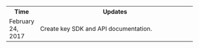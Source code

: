 <table><tbody>
<th width=15%>Time</th>
<th>Updates</th>
<tr>
<td> February 24, 2017</td>
<td> Create key SDK and API documentation.</td>
</tr>
</tbody></table>
